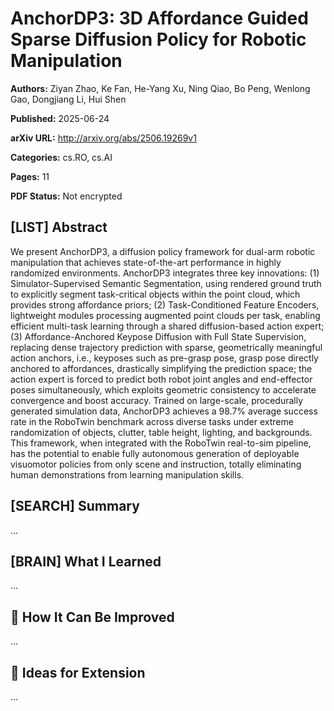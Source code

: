 # AnchorDP3: 3D Affordance Guided Sparse Diffusion Policy for Robotic Manipulation

**Authors:** Ziyan Zhao, Ke Fan, He-Yang Xu, Ning Qiao, Bo Peng, Wenlong Gao, Dongjiang Li, Hui Shen

**Published:** 2025-06-24

**arXiv URL:** http://arxiv.org/abs/2506.19269v1

**Categories:** cs.RO, cs.AI

**Pages:** 11

**PDF Status:** Not encrypted

## [LIST] Abstract

We present AnchorDP3, a diffusion policy framework for dual-arm robotic
manipulation that achieves state-of-the-art performance in highly randomized
environments. AnchorDP3 integrates three key innovations: (1)
Simulator-Supervised Semantic Segmentation, using rendered ground truth to
explicitly segment task-critical objects within the point cloud, which provides
strong affordance priors; (2) Task-Conditioned Feature Encoders, lightweight
modules processing augmented point clouds per task, enabling efficient
multi-task learning through a shared diffusion-based action expert; (3)
Affordance-Anchored Keypose Diffusion with Full State Supervision, replacing
dense trajectory prediction with sparse, geometrically meaningful action
anchors, i.e., keyposes such as pre-grasp pose, grasp pose directly anchored to
affordances, drastically simplifying the prediction space; the action expert is
forced to predict both robot joint angles and end-effector poses
simultaneously, which exploits geometric consistency to accelerate convergence
and boost accuracy. Trained on large-scale, procedurally generated simulation
data, AnchorDP3 achieves a 98.7% average success rate in the RoboTwin benchmark
across diverse tasks under extreme randomization of objects, clutter, table
height, lighting, and backgrounds. This framework, when integrated with the
RoboTwin real-to-sim pipeline, has the potential to enable fully autonomous
generation of deployable visuomotor policies from only scene and instruction,
totally eliminating human demonstrations from learning manipulation skills.

## [SEARCH] Summary

...

## [BRAIN] What I Learned

...

## 🔬 How It Can Be Improved

...

## 🧪 Ideas for Extension

...
